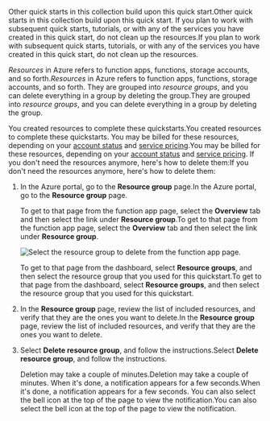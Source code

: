 <span data-ttu-id="44491-101">Other quick starts in this collection build upon this quick start.</span><span class="sxs-lookup"><span data-stu-id="44491-101">Other quick starts in this collection build upon this quick start.</span></span> <span data-ttu-id="44491-102">If you plan to work with subsequent quick starts, tutorials, or with any of the services you have created in this quick start, do not clean up the resources.</span><span class="sxs-lookup"><span data-stu-id="44491-102">If you plan to work with subsequent quick starts, tutorials, or with any of the services you have created in this quick start, do not clean up the resources.</span></span>

<span data-ttu-id="44491-103">*Resources* in Azure refers to function apps, functions, storage accounts, and so forth.</span><span class="sxs-lookup"><span data-stu-id="44491-103">*Resources* in Azure refers to function apps, functions, storage accounts, and so forth.</span></span> <span data-ttu-id="44491-104">They are grouped into *resource groups*, and you can delete everything in a group by deleting the group.</span><span class="sxs-lookup"><span data-stu-id="44491-104">They are grouped into *resource groups*, and you can delete everything in a group by deleting the group.</span></span> 

<span data-ttu-id="44491-105">You created resources to complete these quickstarts.</span><span class="sxs-lookup"><span data-stu-id="44491-105">You created resources to complete these quickstarts.</span></span> <span data-ttu-id="44491-106">You may be billed for these resources, depending on your [account status](https://azure.microsoft.com/account/) and [service pricing](https://azure.microsoft.com/pricing/).</span><span class="sxs-lookup"><span data-stu-id="44491-106">You may be billed for these resources, depending on your [account status](https://azure.microsoft.com/account/) and [service pricing](https://azure.microsoft.com/pricing/).</span></span> <span data-ttu-id="44491-107">If you don't need the resources anymore, here's how to delete them:</span><span class="sxs-lookup"><span data-stu-id="44491-107">If you don't need the resources anymore, here's how to delete them:</span></span>

1. <span data-ttu-id="44491-108">In the Azure portal, go to the **Resource group** page.</span><span class="sxs-lookup"><span data-stu-id="44491-108">In the Azure portal, go to the **Resource group** page.</span></span> 

   <span data-ttu-id="44491-109">To get to that page from the function app page, select the **Overview** tab and then select the link under **Resource group**.</span><span class="sxs-lookup"><span data-stu-id="44491-109">To get to that page from the function app page, select the **Overview** tab and then select the link under **Resource group**.</span></span>

   ![Select the resource group to delete from the function app page.](./media/functions-quickstart-cleanup/functions-app-delete-resource-group.png)

   <span data-ttu-id="44491-111">To get to that page from the dashboard, select **Resource groups**, and then select the resource group that you used for this quickstart.</span><span class="sxs-lookup"><span data-stu-id="44491-111">To get to that page from the dashboard, select **Resource groups**, and then select the resource group that you used for this quickstart.</span></span>

2. <span data-ttu-id="44491-112">In the **Resource group** page, review the list of included resources, and verify that they are the ones you want to delete.</span><span class="sxs-lookup"><span data-stu-id="44491-112">In the **Resource group** page, review the list of included resources, and verify that they are the ones you want to delete.</span></span>
 
3. <span data-ttu-id="44491-113">Select **Delete resource group**, and follow the instructions.</span><span class="sxs-lookup"><span data-stu-id="44491-113">Select **Delete resource group**, and follow the instructions.</span></span>

   <span data-ttu-id="44491-114">Deletion may take a couple of minutes.</span><span class="sxs-lookup"><span data-stu-id="44491-114">Deletion may take a couple of minutes.</span></span> <span data-ttu-id="44491-115">When it's done, a notification appears for a few seconds.</span><span class="sxs-lookup"><span data-stu-id="44491-115">When it's done, a notification appears for a few seconds.</span></span> <span data-ttu-id="44491-116">You can also select the bell icon at the top of the page to view the notification.</span><span class="sxs-lookup"><span data-stu-id="44491-116">You can also select the bell icon at the top of the page to view the notification.</span></span>
